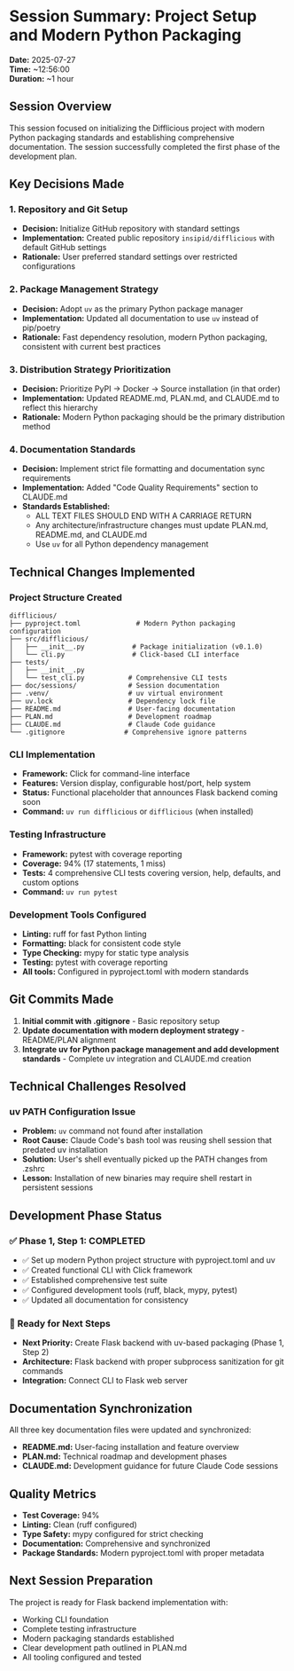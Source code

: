 # Session Summary: Project Setup and Modern Python Packaging

**Date:** 2025-07-27  
**Time:** ~12:56:00  
**Duration:** ~1 hour  

## Session Overview

This session focused on initializing the Difflicious project with modern Python packaging standards and establishing comprehensive documentation. The session successfully completed the first phase of the development plan.

## Key Decisions Made

### 1. Repository and Git Setup
- **Decision:** Initialize GitHub repository with standard settings
- **Implementation:** Created public repository `insipid/difflicious` with default GitHub settings
- **Rationale:** User preferred standard settings over restricted configurations

### 2. Package Management Strategy  
- **Decision:** Adopt `uv` as the primary Python package manager
- **Implementation:** Updated all documentation to use `uv` instead of pip/poetry
- **Rationale:** Fast dependency resolution, modern Python packaging, consistent with current best practices

### 3. Distribution Strategy Prioritization
- **Decision:** Prioritize PyPI → Docker → Source installation (in that order)
- **Implementation:** Updated README.md, PLAN.md, and CLAUDE.md to reflect this hierarchy
- **Rationale:** Modern Python packaging should be the primary distribution method

### 4. Documentation Standards
- **Decision:** Implement strict file formatting and documentation sync requirements
- **Implementation:** Added "Code Quality Requirements" section to CLAUDE.md
- **Standards Established:**
  - ALL TEXT FILES SHOULD END WITH A CARRIAGE RETURN
  - Any architecture/infrastructure changes must update PLAN.md, README.md, and CLAUDE.md
  - Use `uv` for all Python dependency management

## Technical Changes Implemented

### Project Structure Created
```
difflicious/
├── pyproject.toml              # Modern Python packaging configuration
├── src/difflicious/
│   ├── __init__.py            # Package initialization (v0.1.0)
│   └── cli.py                 # Click-based CLI interface
├── tests/
│   ├── __init__.py
│   └── test_cli.py           # Comprehensive CLI tests
├── doc/sessions/             # Session documentation
├── .venv/                    # uv virtual environment
├── uv.lock                   # Dependency lock file
├── README.md                 # User-facing documentation
├── PLAN.md                   # Development roadmap
├── CLAUDE.md                 # Claude Code guidance
└── .gitignore               # Comprehensive ignore patterns
```

### CLI Implementation
- **Framework:** Click for command-line interface
- **Features:** Version display, configurable host/port, help system
- **Status:** Functional placeholder that announces Flask backend coming soon
- **Command:** `uv run difflicious` or `difflicious` (when installed)

### Testing Infrastructure
- **Framework:** pytest with coverage reporting
- **Coverage:** 94% (17 statements, 1 miss)
- **Tests:** 4 comprehensive CLI tests covering version, help, defaults, and custom options
- **Command:** `uv run pytest`

### Development Tools Configured
- **Linting:** ruff for fast Python linting
- **Formatting:** black for consistent code style  
- **Type Checking:** mypy for static type analysis
- **Testing:** pytest with coverage reporting
- **All tools:** Configured in pyproject.toml with modern standards

## Git Commits Made

1. **Initial commit with .gitignore** - Basic repository setup
2. **Update documentation with modern deployment strategy** - README/PLAN alignment
3. **Integrate uv for Python package management and add development standards** - Complete uv integration and CLAUDE.md creation

## Technical Challenges Resolved

### uv PATH Configuration Issue
- **Problem:** `uv` command not found after installation
- **Root Cause:** Claude Code's bash tool was reusing shell session that predated uv installation
- **Solution:** User's shell eventually picked up the PATH changes from .zshrc
- **Lesson:** Installation of new binaries may require shell restart in persistent sessions

## Development Phase Status

### ✅ Phase 1, Step 1: COMPLETED
- ✅ Set up modern Python project structure with pyproject.toml and uv
- ✅ Created functional CLI with Click framework
- ✅ Established comprehensive test suite
- ✅ Configured development tools (ruff, black, mypy, pytest)
- ✅ Updated all documentation for consistency

### 🔄 Ready for Next Steps
- **Next Priority:** Create Flask backend with uv-based packaging (Phase 1, Step 2)
- **Architecture:** Flask backend with proper subprocess sanitization for git commands
- **Integration:** Connect CLI to Flask web server

## Documentation Synchronization

All three key documentation files were updated and synchronized:
- **README.md:** User-facing installation and feature overview
- **PLAN.md:** Technical roadmap and development phases  
- **CLAUDE.md:** Development guidance for future Claude Code sessions

## Quality Metrics

- **Test Coverage:** 94%
- **Linting:** Clean (ruff configured)
- **Type Safety:** mypy configured for strict checking
- **Documentation:** Comprehensive and synchronized
- **Package Standards:** Modern pyproject.toml with proper metadata

## Next Session Preparation

The project is ready for Flask backend implementation with:
- Working CLI foundation
- Complete testing infrastructure  
- Modern packaging standards established
- Clear development path outlined in PLAN.md
- All tooling configured and tested